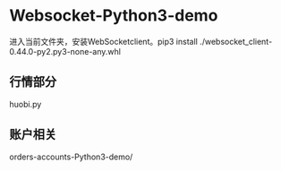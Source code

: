 # Websocket-Python3-demo

进入当前文件夹，安装WebSocketclient。pip3 install ./websocket_client-0.44.0-py2.py3-none-any.whl

## 行情部分
huobi.py

## 账户相关
orders-accounts-Python3-demo/
